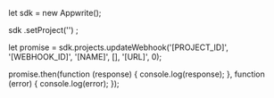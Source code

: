 let sdk = new Appwrite();

sdk
    .setProject('')
;

let promise = sdk.projects.updateWebhook('[PROJECT_ID]', '[WEBHOOK_ID]', '[NAME]', [], '[URL]', 0);

promise.then(function (response) {
    console.log(response);
}, function (error) {
    console.log(error);
});